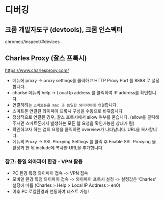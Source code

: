 # 디버깅

## 크롬 개발자도구 (devtools), 크롬 인스펙터

chrome://inspect/#devices

## Charles Proxy (찰스 프록시)

https://www.charlesproxy.com/

- 메뉴에 proxy -> proxy settings를 클릭하고 HTTP Proxy Port 를 8888 로 설정합니다.
- charlse 메뉴의 help -> Local Ip address 를 클릭하여 IP address를 확인합니다.
- 연결하려는 `스마트폰을 mac 과 동일한 와이파이에 연결`합니다.
- 스마트폰 연결된 와이파이 프록시 구성을 수동으로 바꿔줍니다.
- 정상적으로 연결된 경우, 찰스 프록시에서 allow 여부를 묻습니다.
  (allow를 클릭해주시면 스마트폰에서 발생하는 모든 웹 요청을 확인가능한 상태가 됨)
- 확인하고자 하는 앱의 요청을 클릭하면 overview가 나타납니다. URL을 복사합니다.
- 메뉴의 Proxy -> SSL Proxying Settings 를 클릭 후 Enable SSL Proxying 을 활성화 한 뒤 include에 복사한 URL을 추가합니다.

### 참고: 동일 와아파이 환경 - VPN 활용

- PC 환경 특정 와이파이 접속 -> VPN 접속
- 모바일 환경 특정 와이파이 접속 -> 와아파이 프록시 설정 -> 설정값은 ‘Charles’ 설정에 따름
  (Charles > Help > Local IP Address > en0)
- 이후 PC 로컬환경과 연동하여 테스트 가능!
